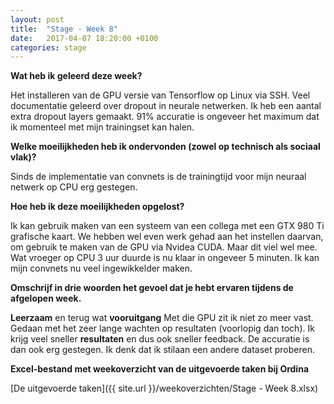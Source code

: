 ```yaml
---
layout: post
title:  "Stage - Week 8"
date:   2017-04-07 18:20:00 +0100
categories: stage
---
```



**Wat heb ik geleerd deze week?**

Het installeren van de GPU versie van Tensorflow op Linux via SSH. Veel documentatie geleerd over dropout in neurale netwerken. Ik heb een aantal extra dropout layers gemaakt. 91% accuratie is ongeveer het maximum dat ik momenteel met mijn trainingset kan halen.

**Welke moeilijkheden heb ik ondervonden (zowel op technisch als sociaal vlak)?**

Sinds de implementatie van convnets is de trainingtijd voor mijn neuraal netwerk op CPU erg gestegen.

**Hoe heb ik deze moeilijkheden opgelost?**

Ik kan gebruik maken van een systeem van een collega met een GTX 980 Ti grafische kaart. We hebben wel even werk gehad aan het instellen daarvan, om gebruik te maken van de GPU via Nvidea CUDA. Maar dit viel wel mee. Wat vroeger op CPU 3 uur duurde is nu klaar in ongeveer 5 minuten. Ik kan mijn convnets nu veel ingewikkelder maken.

**Omschrijf in drie woorden het gevoel dat je hebt ervaren tijdens de afgelopen week.**

**Leerzaam** en terug wat **vooruitgang** Met die GPU zit ik niet zo meer vast. Gedaan met het zeer lange wachten op resultaten (voorlopig dan toch). Ik krijg veel sneller **resultaten** en dus ook sneller feedback. De accuratie is dan ook erg gestegen. Ik denk dat ik stilaan een andere dataset proberen.

**Excel-bestand met weekoverzicht van de uitgevoerde taken bij Ordina**

[De uitgevoerde taken]({{ site.url }}/weekoverzichten/Stage - Week 8.xlsx)
